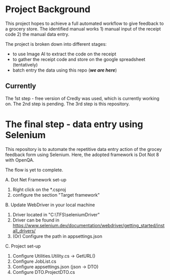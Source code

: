 # Project Background
This project hopes to achieve a full automated workflow to give feedback to a grocery store. 
The identified manual works 1) manual input of the receipt code 2) the manual data entry. 

The project is broken down into different stages:  
 - to use Image AI to extract the code on the receipt
 - to gather the receipt code and store on the google spreadsheet (tentatively)
 - batch entry the data using this repo (***we are here***)

## Currently
The 1st step - free version of Credly was used, which is currently working on. 
The 2nd step is pending. 
The 3rd step is this repository. 

# The final step - data entry using Selenium 
This repository is to automate the repetitive data entry action of the grocey feedback form using Selenium. 
Here, the adopted framework is Dot Not 8 with OpenQA.

The flow is yet to complete. 

A. Dot Net Framework set-up
  1. Right click on the *.csproj 
  2. configure the section "Target framework"  

B. Update WebDriver in your local machine
  1. Driver located in "C:\TFS\seleniumDriver"
  2. Driver can be found in https://www.selenium.dev/documentation/webdriver/getting_started/install_drivers/ 
  3. (Or) Configure the path in appsettings.json

C. Project set-up
  1. Configure Utilities.Utility.cs -> GetURL()
  2. Configure JobList.cs 
  3. Configure appsettings.json (json -> DTO) 
  4. Configure DTO.ProjectDTO.cs  
